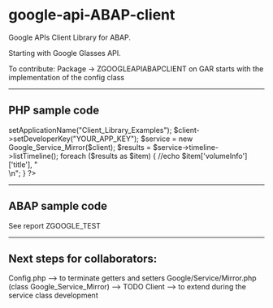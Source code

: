 google-api-ABAP-client
======================

Google APIs Client Library for ABAP.

Starting with Google Glasses API.

To contribute:
Package -> ZGOOGLEAPIABAPCLIENT on GAR starts with the implementation of the config class


-------------------
PHP sample code
-------------------

<?php
  require_once 'Google/Client.php';
  require_once 'Google/Service/Mirror.php';
  $client = new Google_Client();
  $client->setApplicationName("Client_Library_Examples");
  $client->setDeveloperKey("YOUR_APP_KEY");
  $service = new Google_Service_Mirror($client);
  $results = $service->timeline->listTimeline();

  foreach ($results as $item) {
    //echo $item['volumeInfo']['title'], "<br /> \n";
  }
?>

-------------------
ABAP sample code
-------------------

See report ZGOOGLE_TEST

--------------------------------------
Next steps for collaborators:
--------------------------------------

Config.php --> to terminate getters and setters
Google/Service/Mirror.php (class Google_Service_Mirror) --> TODO
Client --> to extend during the service class development
